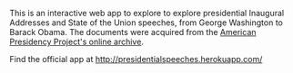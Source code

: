 This is an interactive web app to explore to explore presidential Inaugural Addresses and State of the Union speeches, from George Washington to Barack Obama. The documents were acquired from the <a href = "http://www.presidency.ucsb.edu/" target="_blank">American Presidency Project's online archive</a>.

Find the official app at http://presidentialspeeches.herokuapp.com/